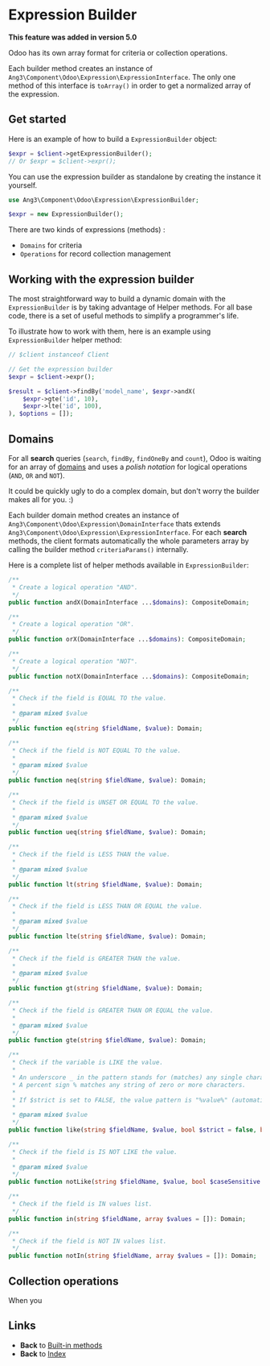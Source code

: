Expression Builder
==================

**This feature was added in version 5.0**

Odoo has its own array format for criteria or collection operations. 

Each builder method creates an instance of ```Ang3\Component\Odoo\Expression\ExpressionInterface```. 
The only one method of this interface is ```toArray()``` in order to get a normalized array of the expression.

Get started
-----------

Here is an example of how to build a ```ExpressionBuilder``` object:

```php
$expr = $client->getExpressionBuilder();
// Or $expr = $client->expr();
```

You can use the expression builder as standalone by creating the instance it yourself.

```php
use Ang3\Component\Odoo\Expression\ExpressionBuilder;

$expr = new ExpressionBuilder();
```

There are two kinds of expressions (methods) : 
- ```Domains``` for criteria
- ```Operations``` for record collection management

Working with the expression builder
-----------------------------------

The most straightforward way to build a dynamic domain with the ```ExpressionBuilder``` 
is by taking advantage of Helper methods. 
For all base code, there is a set of useful methods to simplify a programmer's life. 

To illustrate how to work with them, here is an example using ```ExpressionBuilder``` helper method:

```php
// $client instanceof Client

// Get the expression builder
$expr = $client->expr();

$result = $client->findBy('model_name', $expr->andX(
	$expr->gte('id', 10),
	$expr->lte('id', 100),
), $options = []);
```

Domains
-------

For all **search** queries (```search```, ```findBy```, ```findOneBy``` and ```count```), 
Odoo is waiting for an array of [domains](https://www.odoo.com/documentation/13.0/reference/orm.html#search-domains) 
and uses a *polish notation* for logical operations (```AND```, ```OR``` and ```NOT```).

It could be quickly ugly to do a complex domain, but don't worry the builder makes all 
for you. :)

Each builder domain method creates an instance of ```Ang3\Component\Odoo\Expression\DomainInterface``` 
thats extends ```Ang3\Component\Odoo\Expression\ExpressionInterface```.
For each **search** methods, the client formats automatically the whole parameters array by calling 
the builder method ```criteriaParams()``` internally.

Here is a complete list of helper methods available in ```ExpressionBuilder```:

```php
/**
 * Create a logical operation "AND".
 */
public function andX(DomainInterface ...$domains): CompositeDomain;

/**
 * Create a logical operation "OR".
 */
public function orX(DomainInterface ...$domains): CompositeDomain;

/**
 * Create a logical operation "NOT".
 */
public function notX(DomainInterface ...$domains): CompositeDomain;

/**
 * Check if the field is EQUAL TO the value.
 *
 * @param mixed $value
 */
public function eq(string $fieldName, $value): Domain;

/**
 * Check if the field is NOT EQUAL TO the value.
 *
 * @param mixed $value
 */
public function neq(string $fieldName, $value): Domain;

/**
 * Check if the field is UNSET OR EQUAL TO the value.
 *
 * @param mixed $value
 */
public function ueq(string $fieldName, $value): Domain;

/**
 * Check if the field is LESS THAN the value.
 *
 * @param mixed $value
 */
public function lt(string $fieldName, $value): Domain;

/**
 * Check if the field is LESS THAN OR EQUAL the value.
 *
 * @param mixed $value
 */
public function lte(string $fieldName, $value): Domain;

/**
 * Check if the field is GREATER THAN the value.
 *
 * @param mixed $value
 */
public function gt(string $fieldName, $value): Domain;

/**
 * Check if the field is GREATER THAN OR EQUAL the value.
 *
 * @param mixed $value
 */
public function gte(string $fieldName, $value): Domain;

/**
 * Check if the variable is LIKE the value.
 *
 * An underscore _ in the pattern stands for (matches) any single character
 * A percent sign % matches any string of zero or more characters.
 *
 * If $strict is set to FALSE, the value pattern is "%value%" (automatically wrapped into signs %).
 *
 * @param mixed $value
 */
public function like(string $fieldName, $value, bool $strict = false, bool $caseSensitive = true): Domain;

/**
 * Check if the field is IS NOT LIKE the value.
 *
 * @param mixed $value
 */
public function notLike(string $fieldName, $value, bool $caseSensitive = true): Domain;

/**
 * Check if the field is IN values list.
 */
public function in(string $fieldName, array $values = []): Domain;

/**
 * Check if the field is NOT IN values list.
 */
public function notIn(string $fieldName, array $values = []): Domain;
```

Collection operations
---------------------

When you 

Links
-----

- **Back** to [Built-in methods](builtin_methods.md)
- **Back** to [Index](https://github.com/Ang3/php-odoo-api-client)